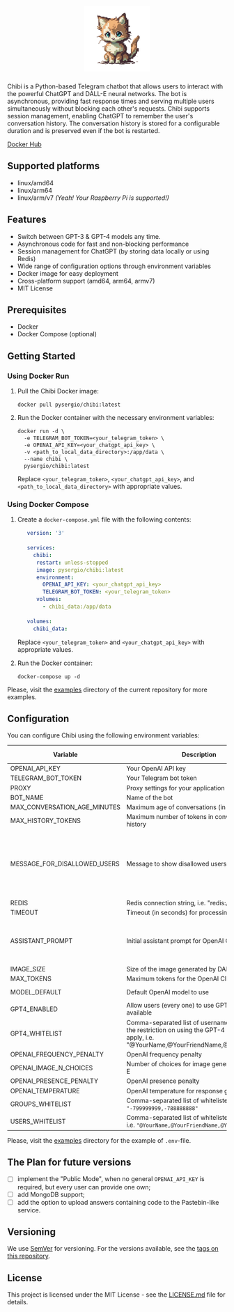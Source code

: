 <h1 align="center"><img width=150 src="https://github.com/s-nagaev/chibi/raw/main/docs/logo.png" alt="logo"></h1>

Chibi is a Python-based Telegram chatbot that allows users to interact with the powerful ChatGPT and DALL-E neural networks. The bot is asynchronous, providing fast response times and serving multiple users simultaneously without blocking each other's requests. Chibi supports session management, enabling ChatGPT to remember the user's conversation history. The conversation history is stored for a configurable duration and is preserved even if the bot is restarted.

[Docker Hub](https://hub.docker.com/r/pysergio/chibi)

## Supported platforms

- linux/amd64
- linux/arm64
- linux/arm/v7 *(Yeah! Your Raspberry Pi is supported!)*

## Features
- Switch between GPT-3 & GPT-4 models any time.
- Asynchronous code for fast and non-blocking performance
- Session management for ChatGPT  (by storing data locally or using Redis)
- Wide range of configuration options through environment variables
- Docker image for easy deployment
- Cross-platform support (amd64, arm64, armv7)
- MIT License

## Prerequisites

- Docker
- Docker Compose (optional)

## Getting Started

### Using Docker Run

1. Pull the Chibi Docker image:

    ```shell
    docker pull pysergio/chibi:latest
    ```

2. Run the Docker container with the necessary environment variables:

    ```shell
    docker run -d \
      -e TELEGRAM_BOT_TOKEN=<your_telegram_token> \
      -e OPENAI_API_KEY=<your_chatgpt_api_key> \
      -v <path_to_local_data_directory>:/app/data \
      --name chibi \
      pysergio/chibi:latest
    ```

   Replace `<your_telegram_token>`, `<your_chatgpt_api_key>`, and `<path_to_local_data_directory>` with appropriate values.

### Using Docker Compose

1. Create a `docker-compose.yml` file with the following contents:

   ```yaml
      version: '3'

      services:
        chibi:
         restart: unless-stopped
         image: pysergio/chibi:latest
         environment:
           OPENAI_API_KEY: <your_chatgpt_api_key>
           TELEGRAM_BOT_TOKEN: <your_telegram_token>
         volumes:
           - chibi_data:/app/data
      
      volumes:
        chibi_data:
   ```

   Replace `<your_telegram_token>` and `<your_chatgpt_api_key>` with appropriate values.

2. Run the Docker container:

   ```shell
   docker-compose up -d
   ```

Please, visit the [examples](examples) directory of the current repository for more examples.

## Configuration

You can configure Chibi using the following environment variables:

| Variable                     | Description                                                                                                                                       | Required | Default Value                                                                    |
|------------------------------|---------------------------------------------------------------------------------------------------------------------------------------------------|----------|----------------------------------------------------------------------------------|
| OPENAI_API_KEY               | Your OpenAI API key                                                                                                                               | Yes      |                                                                                  |
| TELEGRAM_BOT_TOKEN           | Your Telegram bot token                                                                                                                           | Yes      |                                                                                  |
| PROXY                        | Proxy settings for your application                                                                                                               | No       |                                                                                  |
| BOT_NAME                     | Name of the bot                                                                                                                                   | No       | "Chibi"                                                                          |
| MAX_CONVERSATION_AGE_MINUTES | Maximum age of conversations (in minutes)                                                                                                         | No       | 60                                                                               |
| MAX_HISTORY_TOKENS           | Maximum number of tokens in conversation history                                                                                                  | No       | 1800                                                                             |
| MESSAGE_FOR_DISALLOWED_USERS | Message to show disallowed users                                                                                                                  | No       | "You're not allowed to interact with me, sorry. Contact my owner first, please." |
| REDIS                        | Redis connection string, i.e. "redis://localhost"                                                                                                 | No       |                                                                                  |
| TIMEOUT                      | Timeout (in seconds) for processing requests                                                                                                      | No       | 15                                                                               |
| ASSISTANT_PROMPT             | Initial assistant prompt for OpenAI Client                                                                                                        | No       | "You're helpful and friendly assistant. Your name is Chibi"                      |
| IMAGE_SIZE                   | Size of the image generated by DALL-E                                                                                                             | No       | "512x512"                                                                        |
| MAX_TOKENS                   | Maximum tokens for the OpenAI Client                                                                                                              | No       | 1000                                                                             |
| MODEL_DEFAULT                | Default OpenAI model to use                                                                                                                       | No       | "gpt-3.5-turbo"                                                                  |
| GPT4_ENABLED                 | Allow users (every one) to use GPT-4 model if it is available                                                                                     | No       | false                                                                            |
| GPT4_WHITELIST               | Comma-separated list of usernames for whom the restriction on using the GPT-4 model does not apply, i.e. "@YourName,@YourFriendName,@YourCatName" | No       |                                                                                  |
| OPENAI_FREQUENCY_PENALTY     | OpenAI frequency penalty                                                                                                                          | No       | 0                                                                                |
| OPENAI_IMAGE_N_CHOICES       | Number of choices for image generation in DALL-E                                                                                                  | No       | 4                                                                                |
| OPENAI_PRESENCE_PENALTY      | OpenAI presence penalty                                                                                                                           | No       | 0                                                                                |
| OPENAI_TEMPERATURE           | OpenAI temperature for response generation                                                                                                        | No       | 0.5                                                                              |
| GROUPS_WHITELIST             | Comma-separated list of whitelisted group IDs, i.e `"-799999999,-788888888"`                                                                      | No       |                                                                                  |
| USERS_WHITELIST              | Comma-separated list of whitelisted usernames, i.e. `"@YourName,@YourFriendName,@YourCatName"`                                                    | No       |                                                                                  |

Please, visit the [examples](examples) directory for the example of `.env`-file.

## The Plan for future versions

- [ ] implement the "Public Mode", when no general `OPENAI_API_KEY` is required, but every user can provide one own;
- [ ] add MongoDB support;
- [ ] add the option to upload answers containing code to the Pastebin-like service.

## Versioning

We use [SemVer](http://semver.org/) for versioning. For the versions available, see the [tags on this repository](https://github.com/your/project/tags).

## License

This project is licensed under the MIT License - see the [LICENSE.md](LICENSE.md) file for details.
